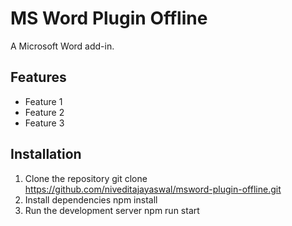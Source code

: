 # MS Word Plugin Offline

A Microsoft Word add-in.
## Features
- Feature 1
- Feature 2
- Feature 3
## Installation

1. Clone the repository
   git clone https://github.com/niveditajayaswal/msword-plugin-offline.git
2. Install dependencies
   npm install
3. Run the development server
   npm run start
